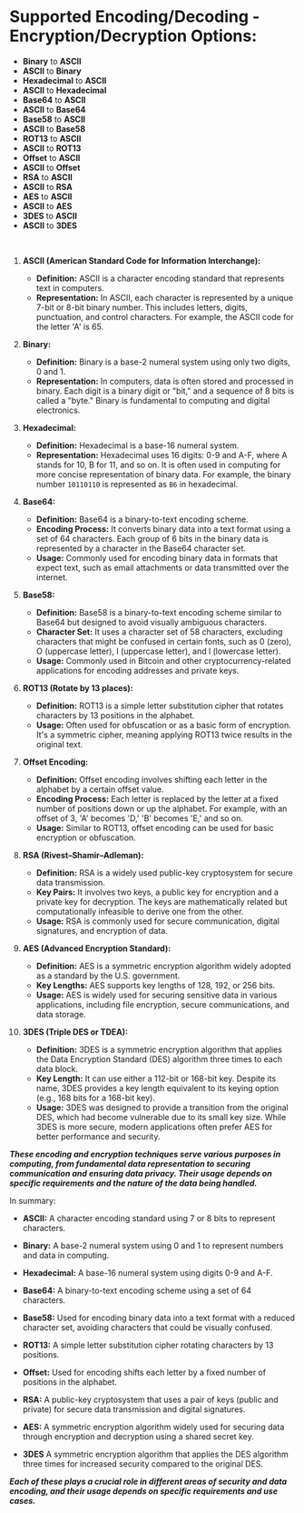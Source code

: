 # Supported Encoding/Decoding - Encryption/Decryption Options:

* **Binary** to **ASCII**
* **ASCII** to **Binary**
* **Hexadecimal** to **ASCII**
* **ASCII** to **Hexadecimal**
* **Base64** to **ASCII**
* **ASCII** to **Base64**
* **Base58** to **ASCII**
* **ASCII** to **Base58**
* **ROT13** to **ASCII**
* **ASCII** to **ROT13**
* **Offset** to **ASCII**
* **ASCII** to **Offset**
* **RSA** to **ASCII**
* **ASCII** to **RSA**
* **AES** to **ASCII**
* **ASCII** to **AES**
* **3DES** to **ASCII**
* **ASCII** to **3DES**
<br>

1. **ASCII (American Standard Code for Information Interchange):**
   - **Definition:** ASCII is a character encoding standard that represents text in computers.
   - **Representation:** In ASCII, each character is represented by a unique 7-bit or 8-bit binary number. This includes letters, digits, punctuation, and control characters. For example, the ASCII code for the letter 'A' is 65.

2. **Binary:**
   - **Definition:** Binary is a base-2 numeral system using only two digits, 0 and 1.
   - **Representation:** In computers, data is often stored and processed in binary. Each digit is a binary digit or "bit," and a sequence of 8 bits is called a "byte." Binary is fundamental to computing and digital electronics.

3. **Hexadecimal:**
   - **Definition:** Hexadecimal is a base-16 numeral system.
   - **Representation:** Hexadecimal uses 16 digits: 0-9 and A-F, where A stands for 10, B for 11, and so on. It is often used in computing for more concise representation of binary data. For example, the binary number `10110110` is represented as `B6` in hexadecimal.

4. **Base64:**
   - **Definition:** Base64 is a binary-to-text encoding scheme.
   - **Encoding Process:** It converts binary data into a text format using a set of 64 characters. Each group of 6 bits in the binary data is represented by a character in the Base64 character set.
   - **Usage:** Commonly used for encoding binary data in formats that expect text, such as email attachments or data transmitted over the internet.

5. **Base58:**
   - **Definition:** Base58 is a binary-to-text encoding scheme similar to Base64 but designed to avoid visually ambiguous characters.
   - **Character Set:** It uses a character set of 58 characters, excluding characters that might be confused in certain fonts, such as 0 (zero), O (uppercase letter), I (uppercase letter), and l (lowercase letter).
   - **Usage:** Commonly used in Bitcoin and other cryptocurrency-related applications for encoding addresses and private keys.

6. **ROT13 (Rotate by 13 places):**
   - **Definition:** ROT13 is a simple letter substitution cipher that rotates characters by 13 positions in the alphabet.
   - **Usage:** Often used for obfuscation or as a basic form of encryption. It's a symmetric cipher, meaning applying ROT13 twice results in the original text.

7. **Offset Encoding:**
   - **Definition:** Offset encoding involves shifting each letter in the alphabet by a certain offset value.
   - **Encoding Process:** Each letter is replaced by the letter at a fixed number of positions down or up the alphabet. For example, with an offset of 3, 'A' becomes 'D,' 'B' becomes 'E,' and so on.
   - **Usage:** Similar to ROT13, offset encoding can be used for basic encryption or obfuscation.

8. **RSA (Rivest–Shamir–Adleman):**
   - **Definition:** RSA is a widely used public-key cryptosystem for secure data transmission.
   - **Key Pairs:** It involves two keys, a public key for encryption and a private key for decryption. The keys are mathematically related but computationally infeasible to derive one from the other.
   - **Usage:** RSA is commonly used for secure communication, digital signatures, and encryption of data.

9. **AES (Advanced Encryption Standard):**
   - **Definition:** AES is a symmetric encryption algorithm widely adopted as a standard by the U.S. government.
   - **Key Lengths:** AES supports key lengths of 128, 192, or 256 bits.
   - **Usage:** AES is widely used for securing sensitive data in various applications, including file encryption, secure communications, and data storage.

1. **3DES (Triple DES or TDEA):**
   - **Definition:** 3DES is a symmetric encryption algorithm that applies the Data Encryption Standard (DES) algorithm three times to each data block.
   - **Key Length:** It can use either a 112-bit or 168-bit key. Despite its name, 3DES provides a key length equivalent to its keying option (e.g., 168 bits for a 168-bit key).
   - **Usage:** 3DES was designed to provide a transition from the original DES, which had become vulnerable due to its small key size. While 3DES is more secure, modern applications often prefer AES for better performance and security.

***These encoding and encryption techniques serve various purposes in computing, from fundamental data representation to securing communication and ensuring data privacy. Their usage depends on specific requirements and the nature of the data being handled.***

In summary:

- **ASCII:** A character encoding standard using 7 or 8 bits to represent characters.

- **Binary:** A base-2 numeral system using 0 and 1 to represent numbers and data in computing.

- **Hexadecimal:** A base-16 numeral system using digits 0-9 and A-F.

- **Base64:** A binary-to-text encoding scheme using a set of 64 characters.

- **Base58:** Used for encoding binary data into a text format with a reduced character set, avoiding characters that could be visually confused.

- **ROT13:** A simple letter substitution cipher rotating characters by 13 positions.

- **Offset:** Used for encoding shifts each letter by a fixed number of positions in the alphabet.

- **RSA:** A public-key cryptosystem that uses a pair of keys (public and private) for secure data transmission and digital signatures.

- **AES:** A symmetric encryption algorithm widely used for securing data through encryption and decryption using a shared secret key.

- **3DES** A symmetric encryption algorithm that applies the DES algorithm three times for increased security compared to the original DES.

***Each of these plays a crucial role in different areas of security and data encoding, and their usage depends on specific requirements and use cases.***
